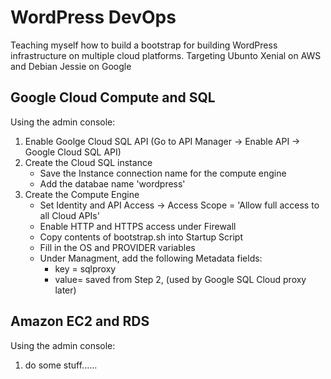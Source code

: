 # WordPress DevOps
Teaching myself how to build a bootstrap for building WordPress infrastructure on multiple cloud platforms. Targeting Ubunto Xenial on AWS and Debian Jessie on Google

## Google Cloud Compute and SQL
Using the admin console:
1. Enable Goolge Cloud SQL API (Go to API Manager -> Enable API -> Google Cloud SQL API)
2. Create the Cloud SQL instance
   - Save the Instance connection name for the compute engine
   - Add the databae name 'wordpress'
2. Create the Compute Engine
   - Set Identity and API Access -> Access Scope = 'Allow full access to all Cloud APIs' 
   - Enable HTTP and HTTPS access under Firewall
   - Copy contents of bootstrap.sh into Startup Script
   - Fill in the OS and PROVIDER variables
   - Under Managment, add the following Metadata fields:
     - key = sqlproxy 
     - value=<Cloud SQL Instance connection name> saved from Step 2, (used by Google SQL Cloud proxy later)

## Amazon EC2 and RDS
Using the admin console:
1. do some stuff......
